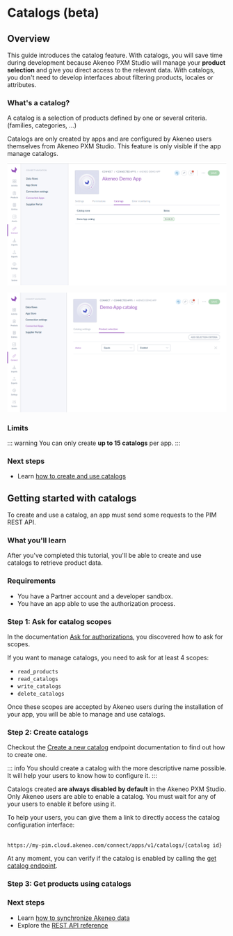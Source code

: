 # Catalogs (beta)

## Overview

This guide introduces the catalog feature. With catalogs, you will save time during development because Akeneo PXM Studio
will manage your **product selection** and give you direct access to the relevant data.
With catalogs, you don't need to develop interfaces about filtering products, locales or attributes.

### What's a catalog?

A catalog is a selection of products defined by one or several criteria. (families, categories, ...)

Catalogs are only created by apps and are configured by Akeneo users themselves from Akeneo PXM Studio. This feature is
only visible if the app manage catalogs.

![Catalogs](../img/apps/catalogs-list.png)

![Product Selection](../img/apps/catalogs-product-selection.png)

### Limits

::: warning
You can only create **up to 15 catalogs** per app.
:::

### Next steps

- Learn [how to create and use catalogs](/apps/catalogs.html#getting-started-with-catalogs)
<!-- - Discover how users configure catalogs in the Akeneo PXM Studio TODO Add link -->

## Getting started with catalogs

To create and use a catalog, an app must send some requests to the PIM REST API.

### What you'll learn

After you've completed this tutorial, you'll be able to create and use catalogs to retrieve product data.

### Requirements

- You have a Partner account and a developer sandbox.
- You have an app able to use the authorization process.

### Step 1: Ask for catalog scopes

In the documentation [Ask for authorizations](/apps/authentication-and-authorization.html#step-2-ask-for-authorizations), 
you discovered how to ask for scopes.

If you want to manage catalogs, you need to ask for at least 4 scopes:
- `read_products`
- `read_catalogs`
- `write_catalogs`
- `delete_catalogs`

Once these scopes are accepted by Akeneo users during the installation of your app, you will be able to manage and use
catalogs.

### Step 2: Create catalogs

Checkout the [Create a new catalog](/api-reference.html#post_app_catalog) endpoint documentation to find out how
to create one.

::: info
You should create a catalog with the more descriptive name possible. It will help your users to know how to configure it.
:::

Catalogs created **are always disabled by default** in the Akeneo PXM Studio. Only Akeneo users are able to enable a 
catalog. You must wait for any of your users to enable it before using it.

To help your users, you can give them a link to directly access the catalog configuration interface:

``` http

https://my-pim.cloud.akeneo.com/connect/apps/v1/catalogs/{catalog id}
```

At any moment, you can verify if the catalog is enabled by calling the [get catalog endpoint](/api-reference.html#get_app_catalog).

### Step 3: Get products using catalogs

<!-- TODO -->

### Next steps
- Learn [how to synchronize Akeneo data](/getting-started/synchronize-pim-products-6x/welcome.html)
- Explore the [REST API reference](/api-reference-index.html) 
